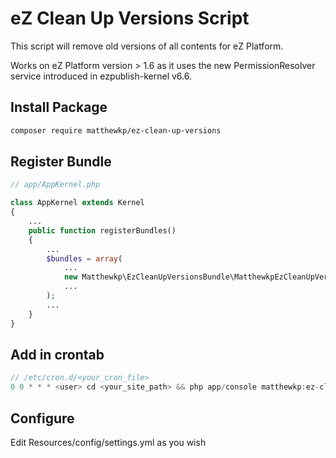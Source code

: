 # eZ Clean Up Versions Script
This script will remove old versions of all contents for eZ Platform.

Works on eZ Platform version > 1.6 as it uses the new PermissionResolver service introduced in ezpublish-kernel v6.6.
## Install Package
```bash
composer require matthewkp/ez-clean-up-versions
```
## Register Bundle
```php
// app/AppKernel.php

class AppKernel extends Kernel
{
    ...
    public function registerBundles()
    {
        ...
        $bundles = array(
            ...
            new Matthewkp\EzCleanUpVersionsBundle\MatthewkpEzCleanUpVersionsBundle(),
            ...
        );
        ...
    }
}
```
## Add in crontab
```php
// /etc/cron.d/<your_cron_file>
0 0 * * * <user> cd <your_site_path> && php app/console matthewkp:ez-clean-up-versions --env=<ENV> > 2>&1
```

## Configure
Edit Resources/config/settings.yml as you wish
